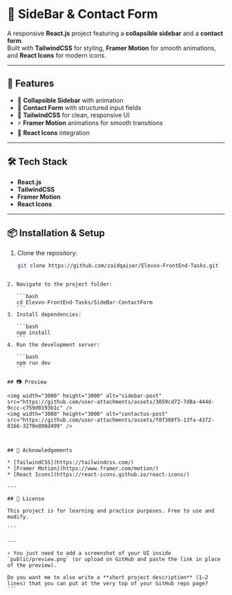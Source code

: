 # 📂 SideBar & Contact Form

A responsive **React.js** project featuring a **collapsible sidebar** and a **contact form**.  
Built with **TailwindCSS** for styling, **Framer Motion** for smooth animations, and **React Icons** for modern icons.

---

## 🚀 Features
- 📌 **Collapsible Sidebar** with animation  
- 📝 **Contact Form** with structured input fields  
- 🎨 **TailwindCSS** for clean, responsive UI  
- ⚡ **Framer Motion** animations for smooth transitions  
- 🔗 **React Icons** integration  

---

## 🛠️ Tech Stack
- **React.js**
- **TailwindCSS**
- **Framer Motion**
- **React Icons**

---

## 📦 Installation & Setup
1. Clone the repository:
   ```bash
   git clone https://github.com/zaidqaiser/Elevvo-FrontEnd-Tasks.git
````

2. Navigate to the project folder:

   ```bash
   cd Elevvo-FrontEnd-Tasks/SideBar-ContactForm
   ```
3. Install dependencies:

   ```bash
   npm install
   ```
4. Run the development server:

   ```bash
   npm run dev
   ```

## 📷 Preview

<img width="3000" height="3000" alt="sidebar-post" src="https://github.com/user-attachments/assets/3859cd72-7d8a-444d-9ccc-c759d0193b1c" />
<img width="3000" height="3000" alt="contactus-post" src="https://github.com/user-attachments/assets/f0f308f5-13fa-4372-8166-3270e808d499" />



## 🙌 Acknowledgements

* [TailwindCSS](https://tailwindcss.com/)
* [Framer Motion](https://www.framer.com/motion/)
* [React Icons](https://react-icons.github.io/react-icons/)

---

## 📜 License

This project is for learning and practice purposes. Free to use and modify.

```

---

⚡ You just need to add a screenshot of your UI inside `public/preview.png` (or upload on GitHub and paste the link in place of the preview).  

Do you want me to also write a **short project description** (1–2 lines) that you can put at the very top of your GitHub repo page?
```




